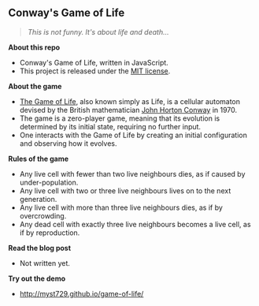 Conway's Game of Life
---------------------

> _This is not funny. It's about life and death..._


**About this repo**

+ Conway's Game of Life, written in JavaScript.
+ This project is released under the [MIT license](http://opensource.org/licenses/MIT).


**About the game**

+ [The Game of Life](http://en.wikipedia.org/wiki/Conway's_Game_of_Life), also known simply as Life, is a cellular automaton devised by the British mathematician [John Horton Conway](http://en.wikipedia.org/wiki/John_Horton_Conway) in 1970.
+ The game is a zero-player game, meaning that its evolution is determined by its initial state, requiring no further input.
+ One interacts with the Game of Life by creating an initial configuration and observing how it evolves.


**Rules of the game**

+ Any live cell with fewer than two live neighbours dies, as if caused by under-population.
+ Any live cell with two or three live neighbours lives on to the next generation.
+ Any live cell with more than three live neighbours dies, as if by overcrowding.
+ Any dead cell with exactly three live neighbours becomes a live cell, as if by reproduction.


**Read the blog post**

+ Not written yet.


**Try out the demo**

+ http://myst729.github.io/game-of-life/
